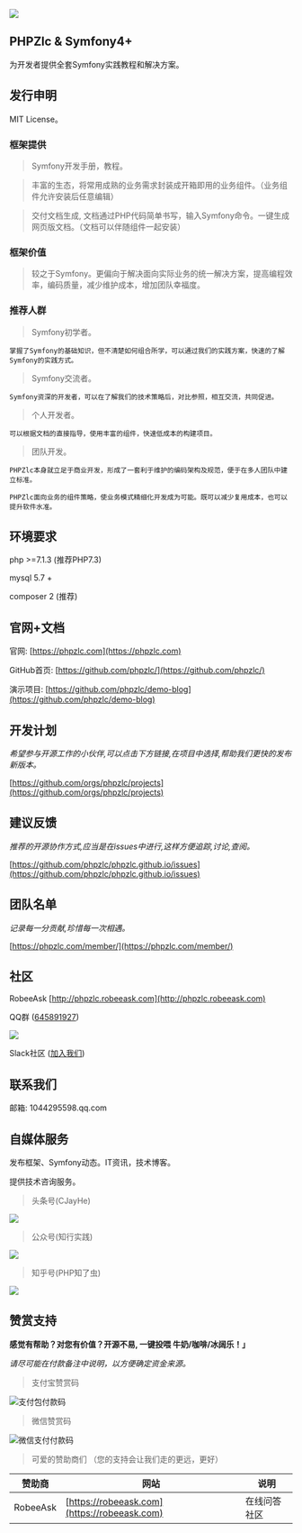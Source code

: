 ![](/assets/logo-shense-600.png)

## PHPZlc & Symfony4+

为开发者提供全套Symfony实践教程和解决方案。

## 发行申明

MIT License。 

### 框架提供

> Symfony开发手册，教程。 

> 丰富的生态，将常用成熟的业务需求封装成开箱即用的业务组件。（业务组件允许安装后任意编辑）

> 交付文档生成, 文档通过PHP代码简单书写，输入Symfony命令。一键生成网页版文档。（文档可以伴随组件一起安装）

### 框架价值

> 较之于Symfony。更偏向于解决面向实际业务的统一解决方案，提高编程效率，编码质量，减少维护成本，增加团队幸福度。

### 推荐人群

> Symfony初学者。
    
    掌握了Symfony的基础知识，但不清楚如何组合所学，可以通过我们的实践方案，快速的了解Symfony的实践方式。

> Symfony交流者。

    Symfony资深的开发者，可以在了解我们的技术策略后，对比参照，相互交流，共同促进。

> 个人开发者。

    可以根据文档的直接指导，使用丰富的组件，快速低成本的构建项目。

> 团队开发。

    PHPZlc本身就立足于商业开发，形成了一套利于维护的编码架构及规范，便于在多人团队中建立标准。
    
    PHPZlc面向业务的组件策略，使业务模式精细化开发成为可能。既可以减少复用成本，也可以提升软件水准。

## 环境要求

php >=7.1.3 (推荐PHP7.3)

mysql 5.7 +

composer 2 (推荐)

## 官网+文档

官网: [https://phpzlc.com](https://phpzlc.com)

GitHub首页: [https://github.com/phpzlc/](https://github.com/phpzlc/)

演示项目: [https://github.com/phpzlc/demo-blog](https://github.com/phpzlc/demo-blog)

## 开发计划

*希望参与开源工作的小伙伴,可以点击下方链接,在项目中选择,帮助我们更快的发布新版本。*

[https://github.com/orgs/phpzlc/projects](https://github.com/orgs/phpzlc/projects)

## 建议反馈

*推荐的开源协作方式,应当是在issues中进行,这样方便追踪,讨论,查阅。*

[https://github.com/phpzlc/phpzlc.github.io/issues](https://github.com/phpzlc/phpzlc.github.io/issues) 

## 团队名单

*记录每一分贡献,珍惜每一次相遇。*

[https://phpzlc.com/member/](https://phpzlc.com/member/)
    
## 社区

RobeeAsk [http://phpzlc.robeeask.com](http://phpzlc.robeeask.com)
 
QQ群 ([645891927](https://jq.qq.com/?_wv=1027&k=ZpwdagVG))

![](/assets/images/qq-qun.png)

Slack社区 ([加入我们](https://join.slack.com/t/phpzlc/shared_invite/zt-r7mxo37k-jamLvYensNjo89eJdrg_7g))

## 联系我们

邮箱: 1044295598.qq.com
 
## 自媒体服务
 
发布框架、Symfony动态。IT资讯，技术博客。

提供技术咨询服务。
 
> 头条号(CJayHe)

![](/assets/images/toutiao-jay.png)

> 公众号(知行实践)

![](/assets/images/zxsjgzh-2.png)

> 知乎号(PHP知了虫)

![](/assets/images/zhihu-1.png)
 
## 赞赏支持

**感觉有帮助？对您有价值？开源不易, 一键投喂 牛奶/咖啡/冰阔乐！」**

*请尽可能在付款备注中说明，以方便确定资金来源。*
 
> 支付宝赞赏码

![支付包付款码](/assets/images/pay/alipay-1.png)

> 微信赞赏码

![微信支付付款码](/assets/images/pay/wechat-1.png)

> 可爱的赞助商们 （您的支持会让我们走的更远，更好）

| 赞助商 | 网站 | 说明 |
| ---- | ---- | ---- |
| RobeeAsk | [https://robeeask.com](https://robeeask.com) | 在线问答社区 |



